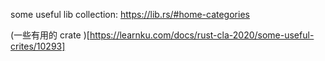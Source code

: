 some useful lib collection:
https://lib.rs/#home-categories

(一些有用的 crate )[https://learnku.com/docs/rust-cla-2020/some-useful-crites/10293]